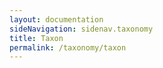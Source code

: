 ```yaml
---
layout: documentation
sideNavigation: sidenav.taxonomy
title: Taxon
permalink: /taxonomy/taxon
---
```


<!--react and gbif component-->
<script src="https://unpkg.com/react@16/umd/react.production.min.js"></script>
<script src="https://unpkg.com/react-dom@16/umd/react-dom.production.min.js"></script>

<script src="https://cdn.jsdelivr.net/gh/CatalogueOfLife/portal-components@{{site.col.version}}/umd/col-browser.min.js" ></script>

<div id="taxon"></div>
<div id="gbifTaxonLinks"></div>

<script>
'use strict';
const e = React.createElement;
class Taxon extends React.Component {

    render() {

      return e(
        ColBrowser.Taxon,
        { 
          catalogueKey: '{{site.col.catalogueKey}}',
          pathToTree: '/taxonomy/browse',
          pathToSearch: '/taxonomy/search',
          pathToTaxon: '/taxonomy/taxon/',
          pathToDataset: '/sourcedatasets/',
          pageTitleTemplate: 'Legume | __taxon__',
          citation: 'top'
        }
      );
    }
  }

const domContainer = document.querySelector('#taxon');
ReactDOM.render(e(Taxon), domContainer);
</script>

<script>
  const sourceId = location.pathname.substr(location.pathname.lastIndexOf('/') + 1);

  const taxonUrl = `//api.checklistbank.org/dataset/{{site.col.catalogueKey}}/nameusage/${sourceId}/related?datasetKey={{site.col.gbifDatasetKey}}`;
  fetch(taxonUrl)
      .then(function (response) {
        return response.json();
      })
      .then(function (jsonResponse) {
        console.log(jsonResponse);
        if (jsonResponse[0] && jsonResponse[0].id) {
          var el = document.getElementById('gbifTaxonLinks');
          var link = `../../data?taxonKey=${jsonResponse[0].id}`;
          el.innerHTML = `<a class="button is-primary" href="${link}">{{site.data.translations.searchOccurrences.en}}</a>`;
        }
      })
      .catch(function(err) {

      });
</script>
